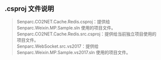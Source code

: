 ## .csproj 文件说明

> Senparc.CO2NET.Cache.Redis.csproj：提供给 Senparc.Weixin.MP.Sample.sln 使用的项目文件。<br>
> Senparc.CO2NET.Cache.Redis.src.csproj：提供给当前独立项目使用的项目文件。<br>
> Senparc.WebSocket.src.vs2017：提供给 Senparc.Weixin.MP.Sample.vs2017.sln 使用的项目文件。<br>